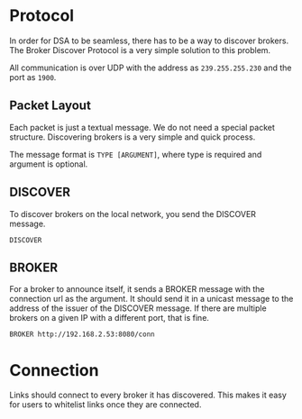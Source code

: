 # Protocol

In order for DSA to be seamless, there has to be a way to discover brokers. The Broker Discover Protocol is a very simple solution to this problem.

All communication is over UDP with the address as `239.255.255.230` and the port as `1900`.

## Packet Layout

Each packet is just a textual message. We do not need a special packet structure. Discovering brokers is a very simple and quick process.

The message format is `TYPE [ARGUMENT]`, where type is required and argument is optional.

## DISCOVER

To discover brokers on the local network, you send the DISCOVER message.

```
DISCOVER
```

## BROKER

For a broker to announce itself, it sends a BROKER message with the connection url as the argument. It should send it in a unicast message to the address of the issuer of the DISCOVER message. If there are multiple brokers on a given IP with a different port, that is fine.

```
BROKER http://192.168.2.53:8080/conn
```

# Connection

Links should connect to every broker it has discovered. This makes it easy for users to whitelist links once they are connected.